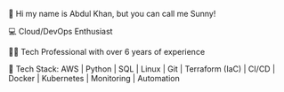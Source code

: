👋 Hi my name is Abdul Khan, but you can call me Sunny! 

💻 Cloud/DevOps Enthusiast

👨‍💻 Tech Professional with over 6 years of experience

🚀 Tech Stack: AWS | Python | SQL | Linux | Git | Terraform (IaC) | CI/CD | Docker | Kubernetes | Monitoring | Automation
